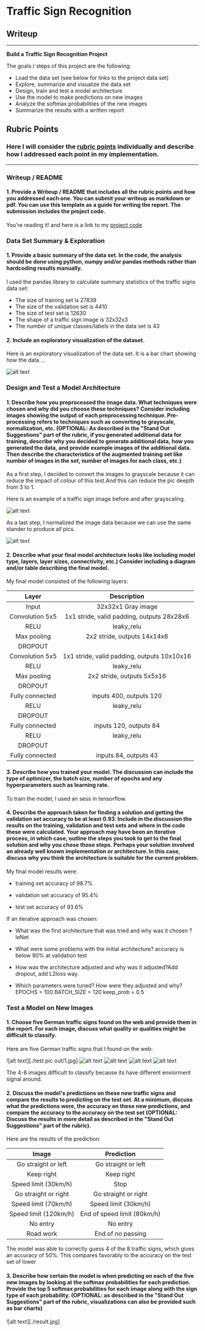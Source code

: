 # **Traffic Sign Recognition** 

## Writeup

---

**Build a Traffic Sign Recognition Project**

The goals / steps of this project are the following:
* Load the data set (see below for links to the project data set)
* Explore, summarize and visualize the data set
* Design, train and test a model architecture
* Use the model to make predictions on new images
* Analyze the softmax probabilities of the new images
* Summarize the results with a written report


[//]: # (Image References)

[image1]: ./examples/visualization.jpg "Visualization"
[image2]: ./examples/grayscale.jpg "Grayscaling"
[image3]: ./examples/random_noise.jpg "Random Noise"
[image4]: ./examples/placeholder.png "Traffic Sign 1"
[image5]: ./examples/placeholder.png "Traffic Sign 2"
[image6]: ./examples/placeholder.png "Traffic Sign 3"
[image7]: ./examples/placeholder.png "Traffic Sign 4"
[image8]: ./examples/placeholder.png "Traffic Sign 5"

## Rubric Points
### Here I will consider the [rubric points](https://review.udacity.com/#!/rubrics/481/view) individually and describe how I addressed each point in my implementation.  

---
### Writeup / README

#### 1. Provide a Writeup / README that includes all the rubric points and how you addressed each one. You can submit your writeup as markdown or pdf. You can use this template as a guide for writing the report. The submission includes the project code.

You're reading it! and here is a link to my [project code](https://github.com/udacity/CarND-Traffic-Sign-Classifier-Project/blob/master/Traffic_Sign_Classifier.ipynb)

### Data Set Summary & Exploration

#### 1. Provide a basic summary of the data set. In the code, the analysis should be done using python, numpy and/or pandas methods rather than hardcoding results manually.

I used the pandas library to calculate summary statistics of the traffic
signs data set:

* The size of training set is 27839
* The size of the validation set is 4410
* The size of test set is 12630
* The shape of a traffic sign image is 32x32x3
* The number of unique classes/labels in the data set is 43

#### 2. Include an exploratory visualization of the dataset.

Here is an exploratory visualization of the data set. It is a bar chart showing how the data ...

![alt text][image1]

### Design and Test a Model Architecture

#### 1. Describe how you preprocessed the image data. What techniques were chosen and why did you choose these techniques? Consider including images showing the output of each preprocessing technique. Pre-processing refers to techniques such as converting to grayscale, normalization, etc. (OPTIONAL: As described in the "Stand Out Suggestions" part of the rubric, if you generated additional data for training, describe why you decided to generate additional data, how you generated the data, and provide example images of the additional data. Then describe the characteristics of the augmented training set like number of images in the set, number of images for each class, etc.)

As a first step, I decided to convert the images to grayscale because it can reduce the impact of colour of this test.And this can reduce the pic deepth from 3 to 1.

Here is an example of a traffic sign image before and after grayscaling.

![alt text][image2]


As a last step, I normalized the image data because we can use the same stander to produce all pics.


![alt text][image3]



#### 2. Describe what your final model architecture looks like including model type, layers, layer sizes, connectivity, etc.) Consider including a diagram and/or table describing the final model.

My final model consisted of the following layers:

| Layer                |    Description                                | 
|:---------------------:|:---------------------------------------------:| 
| Input                | 32x32x1 Gray image                              | 
| Convolution 5x5         | 1x1 stride, valid padding, outputs 28x28x6     |
| RELU                    |     leaky_relu       |
| Max pooling              | 2x2 stride,  outputs 14x14x6                 |
| DROPOUT           |    |
| Convolution 5x5        |1x1 stride, valid padding, outputs 10x10x16      |
| RELU                    |   leaky_relu          |
| Max pooling              | 2x2 stride,  outputs 5x5x16                 |
| DROPOUT           |    |
| Fully connected        | inputs 400, outputs 120    |
| RELU                    |     leaky_relu       |
| DROPOUT           |    |
| Fully connected        |  inputs 120, outputs 84      |
| RELU                    |     leaky_relu       |
| DROPOUT           |    |
| Fully connected        |  inputs 84, outputs 43   |


#### 3. Describe how you trained your model. The discussion can include the type of optimizer, the batch size, number of epochs and any hyperparameters such as learning rate.

To train the model, I used an sess in tensorflow.

#### 4. Describe the approach taken for finding a solution and getting the validation set accuracy to be at least 0.93. Include in the discussion the results on the training, validation and test sets and where in the code these were calculated. Your approach may have been an iterative process, in which case, outline the steps you took to get to the final solution and why you chose those steps. Perhaps your solution involved an already well known implementation or architecture. In this case, discuss why you think the architecture is suitable for the current problem.

My final model results were:
* training set accuracy of 98.7%

* validation set accuracy of 95.4%
* test set accuracy of 93.6%

If an iterative approach was chosen:
* What was the first architecture that was tried and why was it chosen ?  leNet
* What were some problems with the initial architecture?  accuracy is below 90% at validation test
* How was the architecture adjusted and why was it adjusted?Add dropout, add L2loss way.

* Which parameters were tuned? How were they adjusted and why? EPOCHS = 100     BATCH_SIZE = 120    keep_prob = 0.5



### Test a Model on New Images

#### 1. Choose five German traffic signs found on the web and provide them in the report. For each image, discuss what quality or qualities might be difficult to classify.

Here are five German traffic signs that I found on the web:

![alt text][./test pic out/1.jpg] ![alt text][image5] ![alt text][image6] 
![alt text][image7] ![alt text][image8]

The 4-8 images difficult to classify because its have different enviorment signal around.

#### 2. Discuss the model's predictions on these new traffic signs and compare the results to predicting on the test set. At a minimum, discuss what the predictions were, the accuracy on these new predictions, and compare the accuracy to the accuracy on the test set (OPTIONAL: Discuss the results in more detail as described in the "Stand Out Suggestions" part of the rubric).

Here are the results of the prediction:

| Image                    |    Prediction                                | 
|:---------------------:|:---------------------------------------------:| 
| Go straight or left              | Go straight or left                                       | 
| Keep right             | Keep right                                         |
| Speed limit (30km/h)                   | Stop                                          |
| Go straight or right          | Go straight or right                        |
| Speed limit (70km/h)      | Speed limit (30km/h)                       |
| Speed limit (120km/h)   | End of speed limit (80km/h)   |
| No entry                        | No entry                 |
| Road work                    | End of no passing   |


The model was able to correctly guess 4 of the 8 traffic signs, which gives an accuracy of 50%. This compares favorably to the accuracy on the test set of lower

#### 3. Describe how certain the model is when predicting on each of the five new images by looking at the softmax probabilities for each prediction. Provide the top 5 softmax probabilities for each image along with the sign type of each probability. (OPTIONAL: as described in the "Stand Out Suggestions" part of the rubric, visualizations can also be provided such as bar charts)

![alt text][./result.jpg] 




